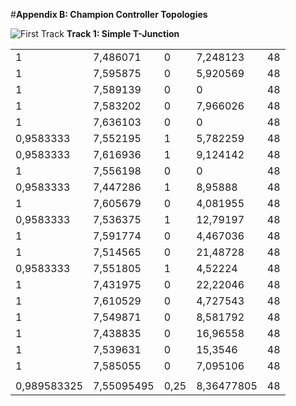 #__**Appendix B: Champion Controller Topologies**__

![First Track]()
**Track 1: Simple T-Junction**

|             |            |      |            |    | 
|-------------|------------|------|------------|----| 
| 1           | 7,486071   | 0    | 7,248123   | 48 | 
| 1           | 7,595875   | 0    | 5,920569   | 48 | 
| 1           | 7,589139   | 0    | 0          | 48 | 
| 1           | 7,583202   | 0    | 7,966026   | 48 | 
| 1           | 7,636103   | 0    | 0          | 48 | 
| 0,9583333   | 7,552195   | 1    | 5,782259   | 48 | 
| 0,9583333   | 7,616936   | 1    | 9,124142   | 48 | 
| 1           | 7,556198   | 0    | 0          | 48 | 
| 0,9583333   | 7,447286   | 1    | 8,95888    | 48 | 
| 1           | 7,605679   | 0    | 4,081955   | 48 | 
| 0,9583333   | 7,536375   | 1    | 12,79197   | 48 | 
| 1           | 7,591774   | 0    | 4,467036   | 48 | 
| 1           | 7,514565   | 0    | 21,48728   | 48 | 
| 0,9583333   | 7,551805   | 1    | 4,52224    | 48 | 
| 1           | 7,431975   | 0    | 22,22046   | 48 | 
| 1           | 7,610529   | 0    | 4,727543   | 48 | 
| 1           | 7,549871   | 0    | 8,581792   | 48 | 
| 1           | 7,438835   | 0    | 16,96558   | 48 | 
| 1           | 7,539631   | 0    | 15,3546    | 48 | 
| 1           | 7,585055   | 0    | 7,095106   | 48 | 
|             |            |      |            |    | 
| 0,989583325 | 7,55095495 | 0,25 | 8,36477805 | 48 | 

